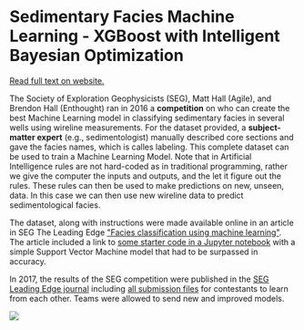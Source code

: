# Sedimentary Facies Machine Learning - XGBoost with Intelligent Bayesian Optimization

<a href="https://christianhallerx.github.io/research/2020-09-07-ML_Facies/" target="_blank">Read full text on website.</a><br>

The Society of Exploration Geophysicists (SEG), Matt Hall (Agile), and Brendon Hall (Enthought) ran in 2016 a **competition** on who can create the best Machine Learning model in classifying sedimentary facies in several wells using wireline measurements. For the dataset provided, a **subject-matter expert** (e.g., sedimentologist) manually described core sections and gave the facies names, which is calles labeling. This complete dataset can be used to train a Machine Learning Model. Note that in Artificial Intelligence rules are not hard-coded as in traditional programming, rather we give the computer the inputs and outputs, and the let it figure out the rules. These rules can then be used to make predictions on new, unseen, data. In this case we can then use new wireline data to predict sedimentological facies.

The dataset, along with instructions were made available online in an article in SEG The Leading Edge <a href="https://library.seg.org/doi/10.1190/tle35100906.1" target="_blank">"Facies classification using machine learning"</a>. The article included a link to <a href="https://github.com/seg/2016-ml-contest/blob/master/Facies_classification.ipynb" target="_blank">some starter code in a Jupyter notebook</a> with a simple Support Vector Machine model that had to be surpassed in accuracy.

In 2017, the results of the SEG competition were published in the <a href="https://doi.org/10.1190/tle36030267.1" target="_blank">SEG Leading Edge journal</a> including <a href="https://github.com/seg/2016-ml-contest" target="_blank">all submission files</a> for contestants to learn from each other. Teams were allowed to send new and improved models.

![](/DataScienceProjects/SEG_Facies_Classification/STUART_comparison.png)
